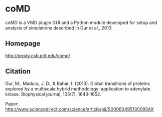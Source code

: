 coMD
======

coMD is a VMD plugin GUI and a Python module developed for setup and
analysis of simulations described in Gur et al., 2013.

Homepage
--------

http://prody.csb.pitt.edu/comd/

Citation
--------
Gur, M., Madura, J. D., & Bahar, I. (2013). Global transitions of proteins
explored by a multiscale hybrid methodology: application to adenylate
kinase. Biophysical journal, 105(7), 1643-1652.

Paper: http://www.sciencedirect.com/science/article/pii/S000634951300934X

